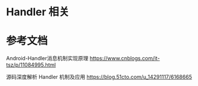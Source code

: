 # Handler 相关

# 参考文档
Android-Handler消息机制实现原理
https://www.cnblogs.com/it-tsz/p/11084995.html

源码深度解析 Handler 机制及应用
https://blog.51cto.com/u_14291117/6168665









